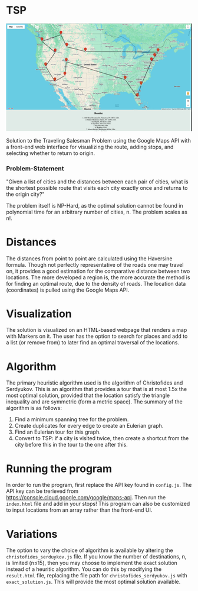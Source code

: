 # TSP

![image info](cover_image.png)

Solution to the Traveling Salesman Problem using the Google Maps API with a front-end web interface for visualizing the route, adding stops, and selecting whether to return to origin.

### Problem-Statement

"Given a list of cities and the distances between each pair of cities, what is the shortest possible route that visits each city exactly once and returns to the origin city?"

The problem itself is NP-Hard, as the optimal solution cannot be found in polynomial time for an arbitrary number of cities, n. The problem scales as n!.

# Distances

The distances from point to point are calculated using the Haversine formula. Though not perfectly representative of the roads one may travel on, it provides a good estimation for the comparative distance between two locations. The more developed a region is, the more accurate the method is for finding an optimal route, due to the density of roads. The location data (coordinates) is pulled using the Google Maps API.

# Visualization

The solution is visualized on an HTML-based webpage that renders a map with Markers on it. The user has the option to search for places and add to a list (or remove from) to later find an optimal traversal of the locations.

# Algorithm

The primary heuristic algorithm used is the algorithm of Christofides and Serdyukov. This is an algorithm that provides a tour that is at most 1.5x the most optimal solution, provided that the location satisfy the triangle inequality and are symmetric (form a metric space). The summary of the algorithm is as follows:

1. Find a minimum spanning tree for the problem.
2. Create duplicates for every edge to create an Eulerian graph.
3. Find an Eulerian tour for this graph.
4. Convert to TSP: if a city is visited twice, then create a shortcut from the city before this in the tour to the one after this.

# Running the program

In order to run the program, first replace the API key found in `config.js`. The API key can be trerieved from https://console.cloud.google.com/google/maps-api. Then run the `index.html` file and add in your stops! This program can also be customized to input locations from an array rather than the front-end UI.

# Variations

The option to vary the choice of algorithm is available by altering the `christofides_serduykov.js` file. If you know the number of destinations, n, is limited (n≤15), then you may choose to implement the exact solution instead of a heuritic algorithm. You can do this by modifying the `result.html` file, replacing the file path for `christofides_serdyukov.js` with `exact_solution.js`. This will provide the most optimal solution available.
